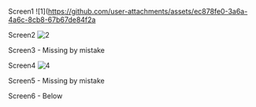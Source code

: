 Screen1
![1](https://github.com/user-attachments/assets/ec878fe0-3a6a-4a6c-8cb8-67b67de84f2a

Screen2
![2](https://github.com/user-attachments/assets/b8cf020c-7baf-49c6-8536-62f0c61093e9)

Screen3 - Missing by mistake

Screen4
![4](https://github.com/user-attachments/assets/326703a4-11fb-4701-9a7c-08c1bf86a805)

Screen5 - Missing by mistake

Screen6 - Below
